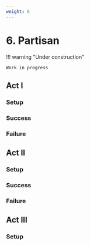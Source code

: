 ```yaml
---
weight: 6
---
```


# 6. Partisan

!!! warning "Under construction"

    Work in progress

## Act I

### Setup

### Success

### Failure

## Act II

### Setup

### Success

### Failure

## Act III

### Setup